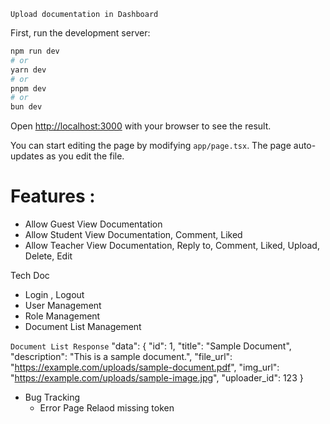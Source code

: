 `Upload documentation in Dashboard`

First, run the development server:

```bash
npm run dev
# or
yarn dev
# or
pnpm dev
# or
bun dev
```

Open [http://localhost:3000](http://localhost:3000) with your browser to see the result.

You can start editing the page by modifying `app/page.tsx`. The page auto-updates as you edit the file.


# Features :
- Allow Guest View Documentation
- Allow Student View Documentation, Comment, Liked
- Allow Teacher View Documentation, Reply to, Comment, Liked, Upload, Delete, Edit

Tech Doc
- Login , Logout
- User Management
- Role Management
- Document List Management



`Document List Response`
  "data": {
    "id": 1,
    "title": "Sample Document",
    "description": "This is a sample document.",
    "file_url": "https://example.com/uploads/sample-document.pdf",
    "img_url": "https://example.com/uploads/sample-image.jpg",
    "uploader_id": 123
  }


  - Bug Tracking
    - Error Page Relaod missing token




